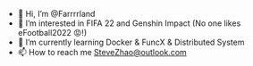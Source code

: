 - 👋 Hi, I’m @Farrrrland
- 👀 I’m interested in FIFA 22 and Genshin Impact (No one likes eFootball2022 😡!)
- 🌱 I’m currently learning Docker & FuncX & Distributed System
- 📫 How to reach me SteveZhao@outlook.com

<!---
Farrrrland/Farrrrland is a ✨ special ✨ repository because its `README.md` (this file) appears on your GitHub profile.
You can click the Preview link to take a look at your changes.
--->
